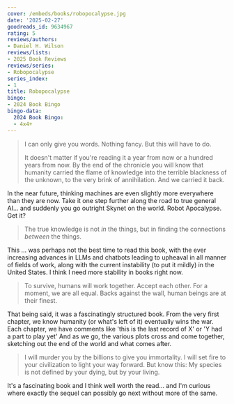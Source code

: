 ```yaml
---
cover: /embeds/books/robopocalypse.jpg
date: '2025-02-27'
goodreads_id: 9634967
rating: 5
reviews/authors:
- Daniel H. Wilson
reviews/lists:
- 2025 Book Reviews
reviews/series:
- Robopocalypse
series_index:
- 1
title: Robopocalypse
bingo:
- 2024 Book Bingo
bingo-data:
  2024 Book Bingo:
  - 4x4+
---
```

> I can only give you words. Nothing fancy. But this will have to do.
> 
> It doesn't matter if you're reading it a year from now or a hundred years from now. By the end of the chronicle you will know that humanity carried the flame of knowledge into the terrible blackness of the unknown, to the very brink of annihilation. And we carried it back.

In the near future, thinking machines are even slightly more everywhere than they are now. Take it one step further along the road to true general AI... and suddenly you go outright Skynet on the world. Robot Apocalypse. Get it? 

> The true knowledge is not *in* the things, but in finding the connections *between* the things.

This ... was perhaps not the best time to read this book, with the ever increasing advances in LLMs and chatbots leading to upheaval in all manner of fields of work, along with the current instability (to put it mildly) in the United States. I think I need more stability in books right now. 

> To survive, humans will work together. Accept each other. For a moment, we are all equal. Backs against the wall, human beings are at their finest.

That being said, it was a fascinatingly structured book. From the very first chapter, we know humanity (or what's left of it) eventually wins the war. Each chapter, we have comments like 'this is the last record of X' or 'Y had a part to play yet' And as we go, the various plots cross and come together, sketching out the end of the world and what comes after. 

> I will murder you by the billions to give you immortality. I will set fire to your civilization to light your way forward. But know this: My species is not defined by your dying, but by your living.

It's a fascinating book and I think well worth the read... and I'm curious where exactly the sequel can possibly go next without more of the same. 

<!--more-->